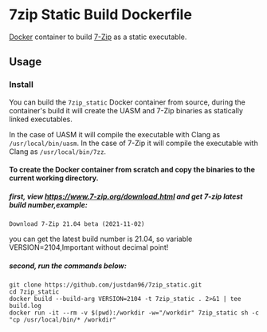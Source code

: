 # 7zip Static Build Dockerfile

[Docker](http://docker.com) container to build [7-Zip](https://www.7-zip.org/) as a static executable.


## Usage

### Install

You can build the `7zip_static` Docker container from source, during the container's build it will create the UASM and 7-Zip binaries as statically linked executables. 

In the case of UASM it will compile the executable with Clang as `/usr/local/bin/uasm`. In the case of 7-Zip it will compile the executable with Clang as `/usr/local/bin/7zz`.

#### To create the Docker container from scratch and copy the binaries to the current working directory.

##### first, view https://www.7-zip.org/download.html and get 7-zip latest build number,example:
```
Download 7-Zip 21.04 beta (2021-11-02)
```
you can get the latest build number is 21.04, so variable VERSION=2104,Important without decimal point!

##### second, run the commands below:
```
git clone https://github.com/justdan96/7zip_static.git
cd 7zip_static
docker build --build-arg VERSION=2104 -t 7zip_static . 2>&1 | tee build.log
docker run -it --rm -v $(pwd):/workdir -w="/workdir" 7zip_static sh -c "cp /usr/local/bin/* /workdir"
```